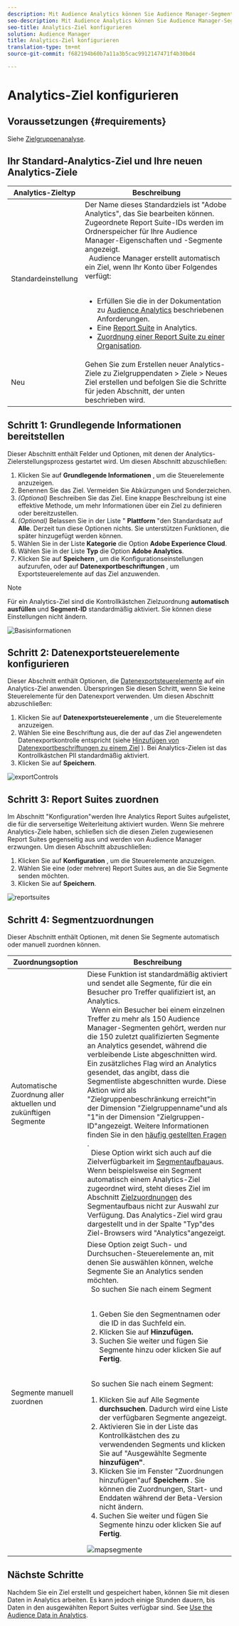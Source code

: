 ```yaml
---
description: Mit Audience Analytics können Sie Audience Manager-Segmente an Analytics senden. Um diese Funktion zu verwenden, erstellen Sie in Audience Manager Analytics-Ziel- und Zuordnungssegmente.
seo-description: Mit Audience Analytics können Sie Audience Manager-Segmente an Analytics senden. Um diese Funktion zu verwenden, erstellen Sie in Audience Manager Analytics-Ziel- und Zuordnungssegmente.
seo-title: Analytics-Ziel konfigurieren
solution: Audience Manager
title: Analytics-Ziel konfigurieren
translation-type: tm+mt
source-git-commit: f682194b60b7a11a3b5cac9912147471f4b30bd4

---
```



# Analytics-Ziel konfigurieren

## Voraussetzungen {#requirements}

Siehe [Zielgruppenanalyse](https://marketing.adobe.com/resources/help/en_US/analytics/audiences/).

## Ihr Standard-Analytics-Ziel und Ihre neuen Analytics-Ziele

| Analytics-Zieltyp | Beschreibung |
|---|---|
| Standardeinstellung | Der Name dieses Standardziels ist "Adobe Analytics", das Sie bearbeiten können. Zugeordnete Report Suite-IDs werden im Ordnerspeicher für Ihre Audience Manager-Eigenschaften und -Segmente angezeigt. <br>  Audience Manager erstellt automatisch ein Ziel, wenn Ihr Konto über Folgendes verfügt: <br>  <ul><li>Erfüllen Sie die in der Dokumentation zu [Audience Analytics](https://marketing.adobe.com/resources/help/en_US/analytics/audiences/) beschriebenen Anforderungen.</li><li>Eine [Report Suite](https://marketing.adobe.com/resources/help/en_US/sc/implement/ref-reports-report-suites.html) in Analytics.</li><li>[Zuordnung einer Report Suite zu einer Organisation](https://marketing.adobe.com/resources/help/en_US/mcloud/report-suite-mapping.html).</li></ul> |
| Neu | Gehen Sie zum Erstellen neuer Analytics-Ziele zu Zielgruppendaten &gt; Ziele &gt; Neues Ziel erstellen und befolgen Sie die Schritte für jeden Abschnitt, der unten beschrieben wird. |

## Schritt 1: Grundlegende Informationen bereitstellen

Dieser Abschnitt enthält Felder und Optionen, mit denen der Analytics-Zielerstellungsprozess gestartet wird. Um diesen Abschnitt abzuschließen:

1. Klicken Sie auf **Grundlegende Informationen** , um die Steuerelemente anzuzeigen.
1. Benennen Sie das Ziel. Vermeiden Sie Abkürzungen und Sonderzeichen.
1. *(Optional)* Beschreiben Sie das Ziel. Eine knappe Beschreibung ist eine effektive Methode, um mehr Informationen über ein Ziel zu definieren oder bereitzustellen.
1. *(Optional)* Belassen Sie in der Liste " **Plattform** "den Standardsatz auf **Alle**. Derzeit tun diese Optionen nichts. Sie unterstützen Funktionen, die später hinzugefügt werden können.
1. Wählen Sie in der Liste **Kategorie** die Option **Adobe Experience Cloud**.
1. Wählen Sie in der Liste **Typ** die Option **Adobe Analytics**.
1. Klicken Sie auf **Speichern** , um die Konfigurationseinstellungen aufzurufen, oder auf **Datenexportbeschriftungen** , um Exportsteuerelemente auf das Ziel anzuwenden.

>[!NOTE]
>
>Für ein Analytics-Ziel sind die Kontrollkästchen Zielzuordnung **automatisch ausfüllen** und **Segment-ID** standardmäßig aktiviert. Sie können diese Einstellungen nicht ändern.

![Basisinformationen](assets/basicinformation.png)

## Schritt 2: Datenexportsteuerelemente konfigurieren

Dieser Abschnitt enthält Optionen, die [Datenexportsteuerelemente](/help/using/features/data-export-controls.md) auf ein Analytics-Ziel anwenden. Überspringen Sie diesen Schritt, wenn Sie keine Steuerelemente für den Datenexport verwenden. Um diesen Abschnitt abzuschließen:

1. Klicken Sie auf **Datenexportsteuerelemente** , um die Steuerelemente anzuzeigen.
1. Wählen Sie eine Beschriftung aus, die der auf das Ziel angewendeten Datenexportkontrolle entspricht (siehe [Hinzufügen von Datenexportbeschriftungen zu einem Ziel](/help/using/features/destinations/add-data-export-labels.md) ). Bei Analytics-Zielen ist das Kontrollkästchen PII standardmäßig aktiviert.
1. Klicken Sie auf **Speichern**.

![exportControls](assets/exportControls.png)

## Schritt 3: Report Suites zuordnen

Im Abschnitt "Konfiguration"werden Ihre Analytics Report Suites aufgelistet, die für die serverseitige Weiterleitung aktiviert wurden. Wenn Sie mehrere Analytics-Ziele haben, schließen sich die diesen Zielen zugewiesenen Report Suites gegenseitig aus und werden von Audience Manager erzwungen. Um diesen Abschnitt abzuschließen:

1. Klicken Sie auf **Konfiguration** , um die Steuerelemente anzuzeigen.
1. Wählen Sie eine (oder mehrere) Report Suites aus, an die Sie Segmente senden möchten.
1. Klicken Sie auf **Speichern**.

![reportsuites](assets/reportSuites.png)

## Schritt 4: Segmentzuordnungen

Dieser Abschnitt enthält Optionen, mit denen Sie Segmente automatisch oder manuell zuordnen können.

| Zuordnungsoption | Beschreibung |
|---|---|
| Automatische Zuordnung aller aktuellen und zukünftigen Segmente | Diese Funktion ist standardmäßig aktiviert und sendet alle Segmente, für die ein Besucher pro Treffer qualifiziert ist, an Analytics. <br>  Wenn ein Besucher bei einem einzelnen Treffer zu mehr als 150 Audience Manager-Segmenten gehört, werden nur die 150 zuletzt qualifizierten Segmente an Analytics gesendet, während die verbleibende Liste abgeschnitten wird. Ein zusätzliches Flag wird an Analytics gesendet, das angibt, dass die Segmentliste abgeschnitten wurde. Diese Aktion wird als "Zielgruppenbeschränkung erreicht"in der Dimension "Zielgruppenname"und als "1"in der Dimension "Zielgruppen-ID"angezeigt. Weitere Informationen finden Sie in den [häufig gestellten Fragen](https://marketing.adobe.com/resources/help/en_US/analytics/audiences/mc-audiences-faqs.html) . <br>  Diese Option wirkt sich auch auf die Zielverfügbarkeit im [Segmentaufbau](/help/using/features/segments/segment-builder.md)aus. Wenn beispielsweise ein Segment automatisch einem Analytics-Ziel zugeordnet wird, steht dieses Ziel im Abschnitt [Zielzuordnungen](/help/using/features/segments/segment-builder.md#segment-builder-controls-destinations) des Segmentaufbaus nicht zur Auswahl zur Verfügung. Das Analytics-Ziel wird grau dargestellt und in der Spalte "Typ"des Ziel-Browsers wird "Analytics"angezeigt. |
| Segmente manuell zuordnen | Diese Option zeigt Such- und Durchsuchen-Steuerelemente an, mit denen Sie auswählen können, welche Segmente Sie an Analytics senden möchten. <br>  So suchen Sie nach einem Segment <br>  <ol><li>Geben Sie den Segmentnamen oder die ID in das Suchfeld ein.</li><li>Klicken Sie auf <b>Hinzufügen.</b></li><li>Suchen Sie weiter und fügen Sie Segmente hinzu oder klicken Sie auf <b>Fertig</b>.</li></ol><br>  So suchen Sie nach einem Segment: <ol><li>Klicken Sie auf Alle Segmente <b>durchsuchen</b>. Dadurch wird eine Liste der verfügbaren Segmente angezeigt.</li><li>Aktivieren Sie in der Liste das Kontrollkästchen des zu verwendenden Segments und klicken Sie auf "Ausgewählte Segmente <b>hinzufügen"</b>.</li><li>Klicken Sie im Fenster "Zuordnungen hinzufügen"auf <b>Speichern</b> . Sie können die Zuordnungen, Start- und Enddaten während der Beta-Version nicht ändern.</li><li>Suchen Sie weiter und fügen Sie Segmente hinzu oder klicken Sie auf <b>Fertig</b>.</li></ol> ![mapsegmente](assets/mapSegments.png) |

## Nächste Schritte

Nachdem Sie ein Ziel erstellt und gespeichert haben, können Sie mit diesen Daten in Analytics arbeiten. Es kann jedoch einige Stunden dauern, bis Daten in den ausgewählten Report Suites verfügbar sind. See [Use the Audience Data in Analytics](https://marketing.adobe.com/resources/help/en_US/analytics/audiences/use-audience-data-analytics.html).
